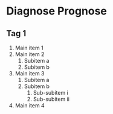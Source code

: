 # Diagnose Prognose

## Tag 1

1. Main item 1
2. Main item 2
   1. Subitem a
   2. Subitem b
3. Main item 3
   1. Subitem a
   2. Subitem b
      1. Sub-subitem i
      2. Sub-subitem ii
4. Main item 4
